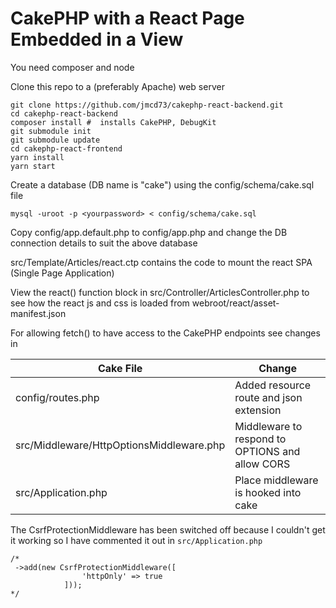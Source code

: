 # CakePHP with a React Page Embedded in a View

You need composer and node

Clone this repo to a (preferably Apache) web server

```
git clone https://github.com/jmcd73/cakephp-react-backend.git
cd cakephp-react-backend
composer install #  installs CakePHP, DebugKit
git submodule init
git submodule update
cd cakephp-react-frontend
yarn install
yarn start
```

Create a database (DB name is "cake") using the config/schema/cake.sql file

```
mysql -uroot -p <yourpassword> < config/schema/cake.sql
```

Copy config/app.default.php to config/app.php and change the DB connection details to suit the above database

src/Template/Articles/react.ctp contains the code to mount the react SPA (Single Page Application)

View the react() function block in src/Controller/ArticlesController.php to see how the react js and css is loaded from webroot/react/asset-manifest.json

For allowing fetch() to have access to the CakePHP endpoints see changes in 

Cake File | Change |
---------|----------|
config/routes.php | Added resource route and json extension |
src/Middleware/HttpOptionsMiddleware.php | Middleware to respond to OPTIONS and allow CORS
src/Application.php | Place middleware is hooked into cake |

The CsrfProtectionMiddleware has been switched off because I couldn't get it working so I have commented it out in `src/Application.php`

```
/*
 ->add(new CsrfProtectionMiddleware([
                'httpOnly' => true
            ]));
*/
```